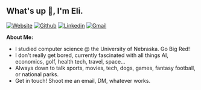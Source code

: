 ## What's up 🤝, I'm Eli.

[![Website](https://img.shields.io/badge/-Website-000?style=plastic&color=red)](https://elibrown.info/)
[![Github](https://img.shields.io/badge/-Github-000?style=flat&logo=Github&logoColor=white)](https://github.com/ebrown-32)
[![Linkedin](https://img.shields.io/badge/-LinkedIn-blue?style=flat&logo=Linkedin&logoColor=white)](https://www.linkedin.com/in/ebrown03/)
[![Gmail](https://img.shields.io/badge/-Gmail-c14438?style=flat&logo=Gmail&logoColor=white)](mailto:contact@elibrown.pro)

**About Me:**

- I studied computer science @ the University of Nebraska. Go Big Red!
- I don't really get bored, currently fascinated with all things AI, economics, golf, health tech, travel, space...
- Always down to talk sports, movies, tech, dogs, games, fantasy football, or national parks.
- Get in touch! Shoot me an email, DM, whatever works.
